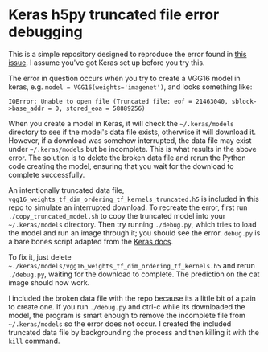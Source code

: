 # Keras h5py truncated file error debugging

This is a simple repository designed to reproduce the error found in [this
issue](https://github.com/keras-team/keras/issues/6221). I assume you've got
Keras set up before you try this.

The error in question occurs when you try to create a VGG16 model in keras,
e.g. `model = VGG16(weights='imagenet')`, and looks something like:
```
IOError: Unable to open file (Truncated file: eof = 21463040, sblock->base_addr = 0, stored_eoa = 58889256)
```

When you create a model in Keras, it will check the `~/.keras/models` directory
to see if the model's data file exists, otherwise it will download it. However,
if a download was somehow interrupted, the data file may exist under
`~/.keras/models` but be incomplete. This is what results in the above error.
The solution is to delete the broken data file and rerun the Python code
creating the model, ensuring that you wait for the download to complete
successfully.

An intentionally truncated data file,
`vgg16_weights_tf_dim_ordering_tf_kernels_truncated.h5` is included in this
repo to simulate an interrupted download. To recreate the error, first run
`./copy_truncated_model.sh` to copy the truncated model into your
`~/.keras/models` directory. Then try running `./debug.py`, which tries to load
the model and run an image through it; you should see the error. `debug.py` is
a bare bones script adapted from the [Keras docs](https://github.com/keras-team/keras).

To fix it, just delete
`~./keras/models/vgg16_weights_tf_dim_ordering_tf_kernels.h5` and rerun
`./debug.py`, waiting for the download to complete. The prediction on the cat
image should now work.

I included the broken data file with the repo because its a little bit of a
pain to create one. If you run `./debug.py` and ctrl-c while its downloaded the
model, the program is smart enough to remove the incomplete file from
`~/.keras/models` so the error does not occur. I created the included truncated
data file by backgrounding the process and then killing it with the `kill`
command.

